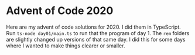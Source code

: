 # Advent of Code 2020

Here are my advent of code solutions for 2020. I did them in TypeScript. Run
`ts-node day01/main.ts` to run that the program of day 1. The `rem` folders
are slightly changed up versions of that same day. I did this for some days
where I wanted to make things clearer or smaller.
